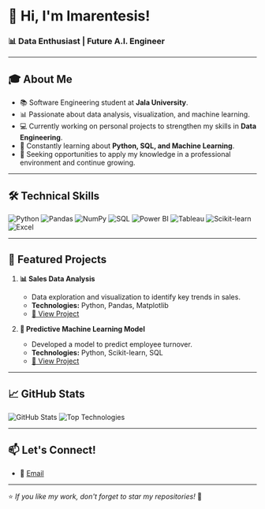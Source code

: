 # 👋 Hi, I'm lmarentesis!  

### 📊 **Data Enthusiast | Future A.I. Engineer**

---

## 🎓 **About Me**
- 📚 Software Engineering student at **Jala University**.  
- 📊 Passionate about data analysis, visualization, and machine learning.  
- 💻 Currently working on personal projects to strengthen my skills in **Data Engineering**.  
- 🌱 Constantly learning about **Python, SQL, and Machine Learning**.  
- 🎯 Seeking opportunities to apply my knowledge in a professional environment and continue growing.  

---

## 🛠️ **Technical Skills**

![Python](https://img.shields.io/badge/-Python-05122A?style=flat&logo=python)
![Pandas](https://img.shields.io/badge/-Pandas-05122A?style=flat&logo=pandas)
![NumPy](https://img.shields.io/badge/-NumPy-05122A?style=flat&logo=numpy)
![SQL](https://img.shields.io/badge/-SQL-05122A?style=flat&logo=postgresql)
![Power BI](https://img.shields.io/badge/-Power%20BI-05122A?style=flat&logo=powerbi)
![Tableau](https://img.shields.io/badge/-Tableau-05122A?style=flat&logo=tableau)
![Scikit-learn](https://img.shields.io/badge/-Scikit%20Learn-05122A?style=flat&logo=scikit-learn)
![Excel](https://img.shields.io/badge/-Excel-05122A?style=flat&logo=microsoftexcel)

---

## 📂 **Featured Projects**

1. **📊 Sales Data Analysis**  
   - Data exploration and visualization to identify key trends in sales.  
   - **Technologies:** Python, Pandas, Matplotlib  
   - [🔗 View Project](#)

2. **🤖 Predictive Machine Learning Model**  
   - Developed a model to predict employee turnover.  
   - **Technologies:** Python, Scikit-learn, SQL  
   - [🔗 View Project](#)

---

## 📈 **GitHub Stats**

![GitHub Stats](https://github-readme-stats.vercel.app/api?username=lMarentes1s&show_icons=true&theme=dracula)
![Top Technologies](https://github-readme-stats.vercel.app/api/top-langs/?username=lMarentes1s&layout=compact&theme=dracula)

---

## 📫 **Let's Connect!**

- 📧 [Email](mailto:marentesis@proton.me)  

---

⭐️ *If you like my work, don't forget to star my repositories!* 🚀  



